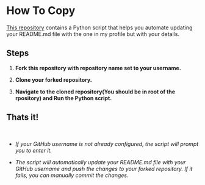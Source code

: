 # How To Copy



[This repository](https://github.com/chathura-de-silva/Chathura-De-Silva) contains a Python script that helps you automate updating your README.md file with the one in my profile but with your details.

## Steps
1. **Fork this repository with repository name set to your username.**

2. **Clone your forked repository.**

3. **Navigate to the cloned repository(You should be in root of the rpository) and Run the Python script.**


## Thats it!
<br>

*   _If your GitHub username is not already configured, the script will prompt you to enter it._

*    _The script will automatically update your README.md file with your GitHub username and push the changes to your forked repository. If it fails, you can manually commit the changes._


